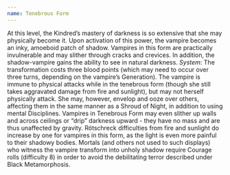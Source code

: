 ```yaml
---
name: Tenebrous Form
---
```


At this level, the Kindred’s mastery of darkness is so extensive that she may physically become it. Upon activation of this power, the vampire becomes an inky, amoeboid patch of shadow. Vampires in this form are practically invulnerable and may slither through cracks and crevices. In addition, the shadow-vampire gains the ability to see in natural darkness.
_System_: The transformation costs three blood points (which may need to occur over three turns, depending on the vampire’s Generation). The vampire is immune to physical attacks while in the tenebrous form (though she still takes aggravated damage from fire and sunlight), but may not herself physically attack. She may, however, envelop and ooze over others, affecting them in the same manner as a Shroud of Night, in addition to using mental Disciplines. Vampires in Tenebrous Form may even slither up walls and across ceilings or “drip” darkness upward - they have no mass and are thus unaffected by gravity. Rötschreck difficulties from fire and sunlight do increase by one for vampires in this form, as the light is even more painful to their shadowy bodies.
Mortals (and others not used to such displays) who witness the vampire transform into unholy shadow require Courage rolls (difficulty 8) in order to avoid the debilitating terror described under Black Metamorphosis.